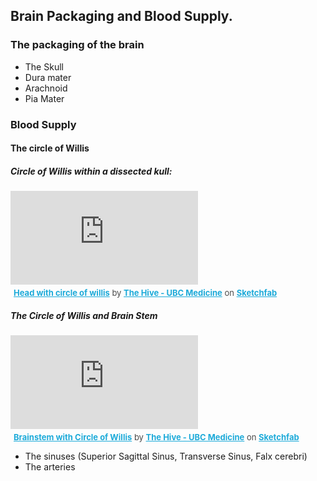 
## Brain Packaging and Blood Supply.

### The packaging of the brain
  - The Skull 
  - Dura mater
  - Arachnoid
  - Pia Mater

### Blood Supply

#### The circle of Willis

##### Circle of Willis within a dissected kull:
<div class="sketchfab-embed-wrapper">
    <iframe title="Head with circle of willis" frameborder="0" allowfullscreen mozallowfullscreen="true" webkitallowfullscreen="true" allow="fullscreen; autoplay; vr" xr-spatial-tracking execution-while-out-of-viewport execution-while-not-rendered web-share src="https://sketchfab.com/models/23e42faad8594cfca2d4e457ab754d16/embed">
    </iframe>
   <p style="font-size: 13px; font-weight: normal; margin: 5px; color: #4A4A4A;">
        <a href="https://sketchfab.com/3d-models/head-with-circle-of-willis-23e42faad8594cfca2d4e457ab754d16?utm_medium=embed&utm_campaign=share-popup&utm_content=23e42faad8594cfca2d4e457ab754d16" target="_blank" style="font-weight: bold; color: #1CAAD9;">Head with circle of willis</a>
        by <a href="https://sketchfab.com/ubcmedvid?utm_medium=embed&utm_campaign=share-popup&utm_content=23e42faad8594cfca2d4e457ab754d16" target="_blank" style="font-weight: bold; color: #1CAAD9;">The Hive - UBC Medicine</a>
        on <a href="https://sketchfab.com?utm_medium=embed&utm_campaign=share-popup&utm_content=23e42faad8594cfca2d4e457ab754d16" target="_blank" style="font-weight: bold; color: #1CAAD9;">Sketchfab</a>
    </p>
</div>

##### The Circle of Willis and Brain Stem

<div class="sketchfab-embed-wrapper">
    <iframe title="Brainstem with Circle of Willis" frameborder="0" allowfullscreen mozallowfullscreen="true" webkitallowfullscreen="true" allow="fullscreen; autoplay; vr" xr-spatial-tracking execution-while-out-of-viewport execution-while-not-rendered web-share src="https://sketchfab.com/models/6ae262548bfd459cbfd1ec1e137a1bd6/embed">
    </iframe>
   <p style="font-size: 13px; font-weight: normal; margin: 5px; color: #4A4A4A;">
        <a href="https://sketchfab.com/3d-models/brainstem-with-circle-of-willis-6ae262548bfd459cbfd1ec1e137a1bd6?utm_medium=embed&utm_campaign=share-popup&utm_content=6ae262548bfd459cbfd1ec1e137a1bd6" target="_blank" style="font-weight: bold; color: #1CAAD9;">Brainstem with Circle of Willis</a>
        by <a href="https://sketchfab.com/ubcmedvid?utm_medium=embed&utm_campaign=share-popup&utm_content=6ae262548bfd459cbfd1ec1e137a1bd6" target="_blank" style="font-weight: bold; color: #1CAAD9;">The Hive - UBC Medicine</a>
        on <a href="https://sketchfab.com?utm_medium=embed&utm_campaign=share-popup&utm_content=6ae262548bfd459cbfd1ec1e137a1bd6" target="_blank" style="font-weight: bold; color: #1CAAD9;">Sketchfab</a>
    </p>
</div>


  - The sinuses (Superior Sagittal Sinus, Transverse Sinus, Falx cerebri)
  - The arteries
